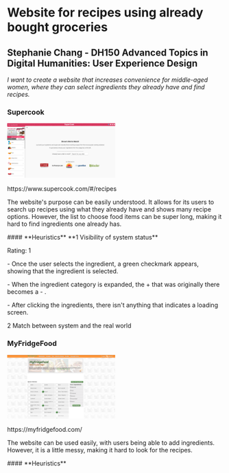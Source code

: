 # Website for recipes using already bought groceries
## Stephanie Chang - DH150 Advanced Topics in Digital Humanities: User Experience Design
*I want to create a website that increases convenience for middle-aged women, where they can select ingredients they already have and find recipes.*  

### **Supercook**
<img src="./supercook.png" width="50%">
<p> https://www.supercook.com/#/recipes </p>
<p> The website's purpose can be easily understood. It allows for its users to search up recipes using what they already have and shows many recipe options. However, the list to choose food items can be super long, making it hard to find ingredients one already has. </p>
#### **Heuristics** 
**1 Visibility of system status**
<p> Rating: 1 </p>
<p> - Once the user selects the ingredient, a green checkmark appears, showing that the ingredient is selected. </p>
<p> - When the ingredient category is expanded, the + that was originally there becomes a - . </p>
<p> - After clicking the ingredients, there isn't anything that indicates a loading screen. </p>
<p> 2 Match between system and the real world </p>

### **MyFridgeFood**
<img src="./myfridgefood.png" width="50%">
<p> https://myfridgefood.com/ </p>
<p> The website can be used easily, with users being able to add ingredients. However, it is a little messy, making it hard to look for the recipes. </p>
#### **Heuristics**
